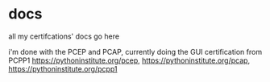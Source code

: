 # docs
all my certifcations' docs go here

i'm done with the PCEP and PCAP, currently doing the GUI certification from PCPP1
https://pythoninstitute.org/pcep, https://pythoninstitute.org/pcap, https://pythoninstitute.org/pcpp1
